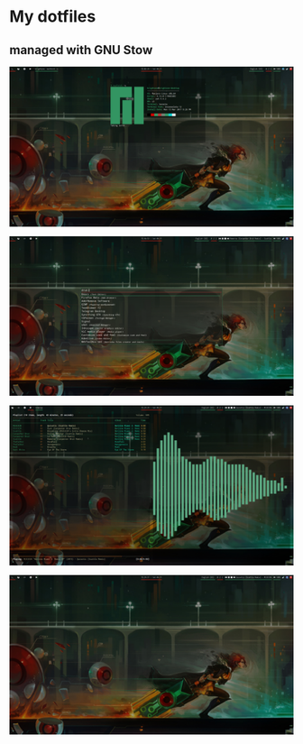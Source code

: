# My dotfiles

## managed with GNU Stow

![](screenshots/neofetch.png)

![](screenshots/rofi.png)

![](screenshots/music.png)

![](screenshots/clean.png)